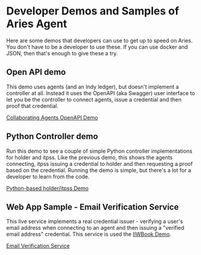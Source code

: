 # Developer Demos and Samples of Aries Agent

Here are some demos that developers can use to get up to speed on Aries. You don't have to be a developer to use these. If you can use docker and JSON, then that's enough to give these a try.

## Open API demo

This demo uses agents (and an Indy ledger), but doesn't implement a controller at all. Instead it uses the OpenAPI (aka Swagger) user interface to let you be the controller to connect agents, issue a credential and then proof that credential.

[Collaborating Agents OpenAPI Demo](../../demo/AriesOpenAPIDemo.md)

## Python Controller demo

Run this demo to see a couple of simple Python controller implementations for holder and itpss. Like the previous demo, this shows the agents connecting, itpss issuing a credential to holder and then requesting a proof based on the credential. Running the demo is simple, but there's a lot for a developer to learn from the code.

[Python-based holder/itpss Demo](../../demo/README.md)

## Web App Sample - Email Verification Service

This live service implements a real credential issuer - verifying a user's email address when connecting to an agent and then issuing a "verified email address" credential. This service is used the [IIWBook Demo](https://vonx.io/how_to/iiwbook).

[Email Verification Service](https://github.com/bcgov/indy-email-verification)
